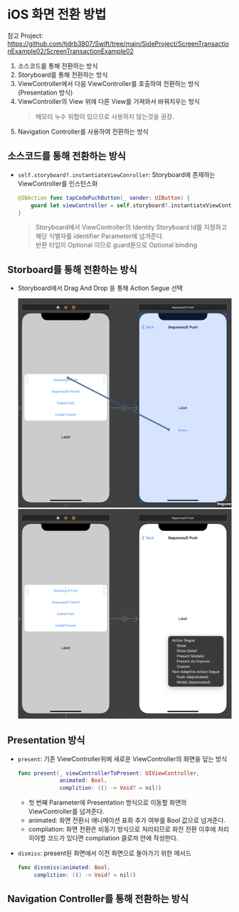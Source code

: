 # iOS 화면 전환 방법
참고 Project: https://github.com/tjdrb3807/Swift/tree/main/SideProject/ScreenTransactionExample02/ScreenTransactionExample02

1. 소스코드를 통해 전환하는 방식
2. Storyboard를 통해 전환하는 방식
3. ViewController에서 다음 ViewController를 호출하여 전환하는 방식(Presentation 방식)
4. ViewController의 View 위에 다른 View를 가져와서 바꿔치우는 방식
   > 메모리 누수 위헙이 있으므로 사용하지 않는것을 권장.   
5. Navigation Controller를 사용하여 전환하는 방식

## 소스코드를 통해 전환하는 방식
* `self.storyboard?.instantiateViewConroller`: Storyboard에 존재하는 ViewController를 인스턴스화
 
   ```Swift
   @IBAction func tapCodePuchButton(_ sender: UIButton) {
       guard let viewController = self.storyboard?.instantiateViewController(identifier: "CodePushViewController") else { return }
   } 
   ```
   > Storyboard에서 ViewController의 Identity Storyboard Id를 지정하고 해당 식별자를 identifier Parameter에 넘겨준다.   
   반환 타입이 Optional 이므로 guard문으로 Optional binding   

## Storboard를 통해 전환하는 방식
* Storyboard에서 Drag And Drop 을 통해 Action Segue 선택
 
    ![](img/img12.png)
    ![](img/img13.png)

## Presentation 방식
* `present`: 기존 ViewController위에 새로운 ViewController의 화면을 덮는 방식  
  ```Swift
  func present(_ viewControllerToPresent: UIViewController,
               animated: Bool,
               complition: (() -> Void? = nil))
  ``` 
  * 첫 번째 Parameter에 Presentation 방식으로 이동할 화면의 ViewController를 넘겨준다.
  * animated: 화면 전환시 애니메이션 표화 추가 여부를 Bool 값으로 넘겨준다.
  * compliation: 화면 전환은 비동기 방식으로 처리되므로 화전 전환 이후에 처리히야할 코드가 있다면 compliation 클로저 안에 작성한다.

* `dismiss`: present된 화면에서 이전 화면으로 돌아가기 위한 메서드
  ```Swift
  func dissmiss(animated: Bool,
       complition: (() -> Void? = nil))
  ``` 

## Navigation Controller를 통해 전환하는 방식